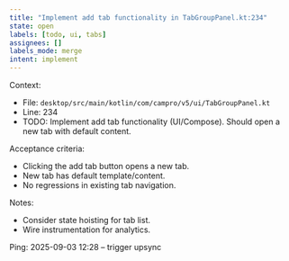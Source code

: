 ```yaml
---
title: "Implement add tab functionality in TabGroupPanel.kt:234"
state: open
labels: [todo, ui, tabs]
assignees: []
labels_mode: merge
intent: implement
---
```

Context:
- File: `desktop/src/main/kotlin/com/campro/v5/ui/TabGroupPanel.kt`
- Line: 234
- TODO: Implement add tab functionality (UI/Compose). Should open a new tab with default content.

Acceptance criteria:
- Clicking the add tab button opens a new tab.
- New tab has default template/content.
- No regressions in existing tab navigation.

Notes:
- Consider state hoisting for tab list.
- Wire instrumentation for analytics.


Ping: 2025-09-03 12:28 – trigger upsync